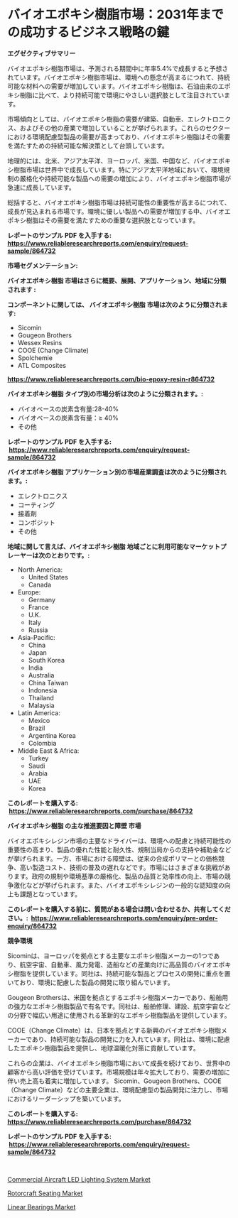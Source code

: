 <p><h1>バイオエポキシ樹脂市場：2031年までの成功するビジネス戦略の鍵</h1></p><p><strong>エグゼクティブサマリー</strong></p>
<p><p>バイオエポキシ樹脂市場は、予測される期間中に年率5.4%で成長すると予想されています。バイオエポキシ樹脂市場は、環境への懸念が高まるにつれて、持続可能な材料への需要が増加しています。バイオエポキシ樹脂は、石油由来のエポキシ樹脂に比べて、より持続可能で環境にやさしい選択肢として注目されています。</p><p>市場傾向としては、バイオエポキシ樹脂の需要が建築、自動車、エレクトロニクス、およびその他の産業で増加していることが挙げられます。これらのセクターにおける環境配慮型製品の需要が高まっており、バイオエポキシ樹脂はその需要を満たすための持続可能な解決策として台頭しています。</p><p>地理的には、北米、アジア太平洋、ヨーロッパ、米国、中国など、バイオエポキシ樹脂市場は世界中で成長しています。特にアジア太平洋地域において、環境規制の厳格化や持続可能な製品への需要の増加により、バイオエポキシ樹脂市場が急速に成長しています。</p><p>総括すると、バイオエポキシ樹脂市場は持続可能性の重要性が高まるにつれて、成長が見込まれる市場です。環境に優しい製品への需要が増加する中、バイオエポキシ樹脂はその需要を満たすための重要な選択肢となっています。</p></p>
<p><strong>レポートのサンプル PDF を入手する: <a href="https://www.reliableresearchreports.com/enquiry/request-sample/864732">https://www.reliableresearchreports.com/enquiry/request-sample/864732</a></strong></p>
<p><strong>市場セグメンテーション:</strong></p>
<p><strong> バイオエポキシ樹脂 市場はさらに概要、展開、アプリケーション、地域に分類されます :</strong></p>
<p><strong>コンポーネントに関しては、 バイオエポキシ樹脂 市場は次のように分類されます: &nbsp;</strong></p>
<p><ul><li>Sicomin</li><li>Gougeon Brothers</li><li>Wessex Resins</li><li>COOE (Change Climate)</li><li>Spolchemie</li><li>ATL Composites</li></ul></p>
<p><strong><a href="https://www.reliableresearchreports.com/bio-epoxy-resin-r864732">https://www.reliableresearchreports.com/bio-epoxy-resin-r864732</a></strong></p>
<p><strong> バイオエポキシ樹脂 タイプ別の市場分析は次のように分類されます。:</strong></p>
<p><ul><li>バイオベースの炭素含有量:28-40%</li><li>バイオベースの炭素含有量：≥ 40%</li><li>その他</li></ul></p>
<p><strong>レポートのサンプル PDF を入手する: &nbsp;<a href="https://www.reliableresearchreports.com/enquiry/request-sample/864732">https://www.reliableresearchreports.com/enquiry/request-sample/864732</a></strong></p>
<p><strong> バイオエポキシ樹脂 アプリケーション別の市場産業調査は次のように分類されます。:</strong></p>
<p><ul><li>エレクトロニクス</li><li>コーティング</li><li>接着剤</li><li>コンポジット</li><li>その他</li></ul></p>
<p><strong>地域に関して言えば、バイオエポキシ樹脂 地域ごとに利用可能なマーケットプレーヤーは次のとおりです。:</strong></p>
<p><ul>
    <li>
        North America:
        <ul>
            <li>United States</li>
            <li>Canada</li>
        </ul>
    </li>
    <li>
        Europe:
        <ul>
            <li>Germany</li>
            <li>France</li>
            <li>U.K.</li>
            <li>Italy</li>
            <li>Russia</li>
        </ul>
    </li>
    <li>
        Asia-Pacific:
        <ul>
            <li>China</li>
            <li>Japan</li>
            <li>South Korea</li>
            <li>India</li>
            <li>Australia</li>
            <li>China Taiwan</li>
            <li>Indonesia</li>
            <li>Thailand</li>
            <li>Malaysia</li>
        </ul>
    </li>
    <li>
        Latin America:
        <ul>
            <li>Mexico</li>
            <li>Brazil</li>
            <li>Argentina Korea</li>
            <li>Colombia</li>
        </ul>
    </li>
    <li>
        Middle East & Africa:
        <ul>
            <li>Turkey</li>
            <li>Saudi</li>
            <li>Arabia</li>
            <li>UAE</li>
            <li>Korea</li>
        </ul>
    </li>
    </ul></p>
<p><strong>このレポートを購入する: &nbsp;<a href="https://www.reliableresearchreports.com/purchase/864732">https://www.reliableresearchreports.com/purchase/864732</a></strong></p>
<p><strong>バイオエポキシ樹脂 の主な推進要因と障壁 市場</strong></p>
<p><p>バイオエポキシレジン市場の主要なドライバーは、環境への配慮と持続可能性の重要性の高まり、製品の優れた性能と耐久性、規制当局からの支持や補助金などが挙げられます。一方、市場における障壁は、従来の合成ポリマーとの価格競争、高い製造コスト、技術の普及の遅れなどです。市場にはさまざまな挑戦があります。政府の規制や環境基準の厳格化、製品の品質と効率性の向上、市場の競争激化などが挙げられます。また、バイオエポキシレジンの一般的な認知度の向上も課題となっています。</p></p>
<p><strong>このレポートを購入する前に、質問がある場合は問い合わせるか、共有してください。:&nbsp; <a href="https://www.reliableresearchreports.com/enquiry/pre-order-enquiry/864732">https://www.reliableresearchreports.com/enquiry/pre-order-enquiry/864732</a></strong></p>
<p><strong>競争環境</strong></p>
<p><p>Sicominは、ヨーロッパを拠点とする主要なエポキシ樹脂メーカーの1つであり、航空宇宙、自動車、風力発電、造船などの産業向けに高品質のバイオエポキシ樹脂を提供しています。同社は、持続可能な製品とプロセスの開発に重点を置いており、環境に配慮した製品の開発に取り組んでいます。</p><p>Gougeon Brothersは、米国を拠点とするエポキシ樹脂メーカーであり、船舶用の強力なエポキシ樹脂製品で有名です。同社は、船舶修理、建設、航空宇宙などの分野で幅広い用途に使用される革新的なエポキシ樹脂製品を提供しています。</p><p>COOE（Change Climate）は、日本を拠点とする新興のバイオエポキシ樹脂メーカーであり、持続可能な製品の開発に力を入れています。同社は、環境に配慮したエポキシ樹脂製品を提供し、地球温暖化対策に貢献しています。</p><p>これらの企業は、バイオエポキシ樹脂市場において成長を続けており、世界中の顧客から高い評価を受けています。市場規模は年々拡大しており、需要の増加に伴い売上高も着実に増加しています。 Sicomin、Gougeon Brothers、COOE（Change Climate）などの主要企業は、環境配慮型の製品開発に注力し、市場におけるリーダーシップを築いています。</p></p>
<p><strong>このレポートを購入する: &nbsp; <a href="https://www.reliableresearchreports.com/purchase/864732">https://www.reliableresearchreports.com/purchase/864732</a></strong></p>
<p><strong>レポートのサンプル PDF を入手する: &nbsp;<a href="https://www.reliableresearchreports.com/enquiry/request-sample/864732">https://www.reliableresearchreports.com/enquiry/request-sample/864732</a></strong><strong></strong></p>
<p>&nbsp;</p>
<p><p><a href="https://github.com/ChiragRp1/Market-Research-Report-List-4/blob/main/commercial-aircraft-led-lighting-system-market.md">Commercial Aircraft LED Lighting System Market</a></p><p><a href="https://github.com/Hazelklievgspy6vdcsmu106w/Market-Research-Report-List-2/blob/main/rotorcraft-seating-market.md">Rotorcraft Seating Market</a></p><p><a href="https://github.com/abdelrhmankishk22/Market-Research-Report-List-4/blob/main/linear-bearings-market.md">Linear Bearings Market</a></p></p>